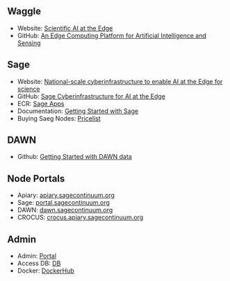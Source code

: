 ## Waggle
* Website: [Scientific AI at the Edge](http://www.wa8.gl)
* GitHub: [An Edge Computing Platform for Artificial Intelligence and Sensing](https://github.com/waggle-sensor)

## Sage
* Website: [National-scale cyberinfrastructure to enable AI at the Edge for science](https://sagecontinuum.org/)
* GitHub: [Sage Cyberinfrastructure for AI at the Edge](https://github.com/sagecontinuum)
* ECR: [Sage Apps](https://portal.sagecontinuum.org/apps/explore)
* Documentation: [Getting Started with Sage](https://sagecontinuum.org/docs/about/overview)
* Buying Saeg Nodes: [Pricelist](https://github.com/sagecontinuum/sage/blob/master/platforms/pricelist.md)

## DAWN
* Github: [Getting Started with DAWN data](https://github.com/waggle-sensor/pandawn)

## Node Portals 
* Apiary: [apiary.sagecontinuum.org](https://apiary.sagecontinuum.org/nodes)
* Sage: [portal.sagecontinuum.org](https://portal.sagecontinuum.org/nodes)
* DAWN: [dawn.sagecontinuum.org](https://dawn.sagecontinuum.org/nodes)
* CROCUS: [crocus.apiary.sagecontinuum.org](https://crocus.sagecontinuum.org/nodes)

## Admin 
* Admin: [Portal](https://admin.sagecontinuum.org)
* Access DB: [DB](https://access.sagecontinuum.org/)
* Docker: [DockerHub](https://hub.docker.com/u/waggle)
